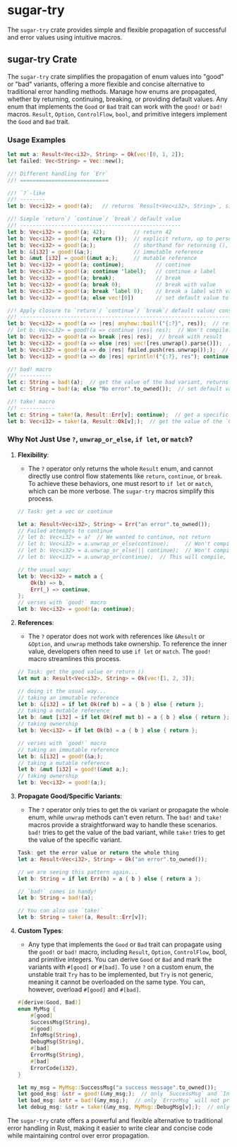 # sugar-try

The `sugar-try` crate provides simple and flexible propagation of successful and error values using intuitive macros.

## sugar-try Crate

The `sugar-try` crate simplifies the propagation of enum values into "good" or "bad" variants, offering a more flexible and concise alternative to traditional error handling methods. Manage how enums are propagated, whether by returning, continuing, breaking, or providing default values. Any enum that implements the `Good` or `Bad` trait can work with the `good!` or `bad!` macros. `Result`, `Option`, `ControlFlow`, `bool`, and primitive integers implement the `Good` and `Bad` trait. 

### Usage Examples

```rust
let mut a: Result<Vec<i32>, String> = Ok(vec![0, 1, 2]);
let failed: Vec<String> = Vec::new();

//! Different handling for `Err`
//! ============================

//! `?`-like
//! --------
let b: Vec<i32> = good!(a);   // returns `Result<Vec<i32>, String>`, similar to the `?` operator

//! Simple `return`/ `continue`/ `break`/ default value
//! ---------------------------------------------------
let b: Vec<i32> = good!(a; 42);         // return 42
let b: Vec<i32> = good!(a; return ());  // explicit return, up to personal preference
let b: Vec<i32> = good!(a;);            // shorthand for returning (), notice the semicolon
let b: &[i32] = good!(&a;);             // immutable reference
let b: &mut [i32] = good!(&mut a;);     // mutable reference
let b: Vec<i32> = good!(a; continue);          // continue
let b: Vec<i32> = good!(a; continue 'label);   // continue a label
let b: Vec<i32> = good!(a; break);             // break
let b: Vec<i32> = good!(a; break 0);           // break with value
let b: Vec<i32> = good!(a; break 'label 0);    // break a label with value
let b: Vec<i32> = good!(a; else vec![0])       // set default value to [0], similar to `unwrap_or`, but lazily evaluated

//! Apply closure to `return`/ `continue`/ `break`/ default value/ consumer function (`do` statement)
//! -------------------------------------------------------------------------------------------------
let b: Vec<i32> = good!(a => |res| anyhow::bail!("{:?}", res));  // return `anyhow::Result`
// let b: Vec<i32> = good!(a => continue |res| res);  // Won't compile: continue doesn't take any value, just use `; continue` instead
let b: Vec<i32> = good!(a => break |res| res);  // break with result 
let b: Vec<i32> = good!(a => else |res| vec![res.unwrap().parse()]);  // default value to closure(result)
let b: Vec<i32> = good!(a => do |res| failed.push(res.unwrap()););  // do something with the result, then return ()
let b: Vec<i32> = good!(a => do |res| eprintln!("{:?}, res"); continue);  // do something with the result, then continue

//! bad! macro
//! ----------
let c: String = bad!(a);  // get the value of the bad variant, returns `Result<Vec<i32>, String>`
let c: String = bad!(a; else "No error".to_owned());  // set default value to String "No error"

//! take! macro
//! -----------
let c: String = take!(a, Result::Err[v]; continue);  // get a specific enum variant, then continue. Remember to pass the arguments in square brackets
let b: Vec<i32> = take!(a, Result::Ok[v];);  // get the value of the `Ok` variant, then return ()
```

### Why Not Just Use `?`, `unwrap_or_else`, `if let`, or `match`?

1. **Flexibility**:
    - The `?` operator only returns the whole `Result` enum, and cannot directly use control flow statements like `return`, `continue`, or `break`. To achieve these behaviors, one must resort to `if let` or `match`, which can be more verbose. The `sugar-try` macros simplify this process.

    ```rust
    // Task: get a vec or continue

    let a: Result<Vec<i32>, String> = Err("an error".to_owned());
    // Failed attempts to continue
    // let b: Vec<i32> = a?  // We wanted to continue, not return
    // let b: Vec<i32> = a.unwrap_or_else(continue);     // Won't compile
    // let b: Vec<i32> = a.unwrap_or_else(|| continue);  // Won't compile
    // let b: Vec<i32> = a.unwrap_or(continue);  // This will compile, but will continue regardless of the variant

    // the usual way:
    let b: Vec<i32> = match a {
        Ok(b) => b,
        Err(_) => continue,
    };
    // verses with `good!` macro
    let b: Vec<i32> = good!(a; continue);
    ```

2. **References**:
    - The `?` operator does not work with references like `&Result` or `&Option`, and `unwrap` methods take ownership. To reference the inner value, developers often need to use `if let` or `match`. The `good!` macro streamlines this process.

    ```rust
    // Task: get the good value or return ()
    let mut a: Result<Vec<i32>, String> = Ok(vec![1, 2, 3]);

    // doing it the usual way...
    // taking an immutable reference
    let b: &[i32] = if let Ok(ref b) = a { b } else { return };
    // taking a mutable reference
    let b: &mut [i32] = if let Ok(ref mut b) = a { b } else { return };
    // taking ownership
    let b: Vec<i32> = if let Ok(b) = a { b } else { return };

    // verses with `good!` macro
    // taking an immutable reference
    let b: &[i32] = good!(&a;);
    // taking a mutable reference
    let b: &mut [i32] = good!(&mut a;);
    // taking ownership
    let b: Vec<i32> = good!(a;);
    ```

3. **Propagate Good/Specific Variants**:
    - The `?` operator only tries to get the `Ok` variant or propagate the whole enum, while `unwrap` methods can't even return. The `bad!` and `take!` macros provide a straightforward way to handle these scenarios. `bad!` tries to get the value of the bad variant, while `take!` tries to get the value of the specific variant.

    ```rust
    Task: get the error value or return the whole thing
    let a: Result<Vec<i32>, String> = Ok("an error".to_owned());

    // we are seeing this pattern again...
    let b: String = if let Err(b) = a { b } else { return a };

    // `bad!` comes in handy!
    let b: String = bad!(a);

    // You can also use `take!`
    let b: String = take!(a, Result::Err[v]);
    ```

4. **Custom Types**:
    - Any type that implements the `Good` or `Bad` trait can propagate using the `good!` or `bad!` macro, including `Result`, `Option`, `ControlFlow`, bool, and primitive integers. You can derive `Good` or `Bad` and mark the variants with `#[good]` or `#[bad]`. To use `?` on a custom enum, the unstable trait `Try` has to be implemented, but `Try` is not generic, meaning it cannot be overloaded on the same type. You can, however, overload `#[good]` and `#[bad]`.

    ```rust
    #[derive(Good, Bad)]
    enum MyMsg {
        #[good]
        SuccessMsg(String),
        #[good]
        InfoMsg(String),
        DebugMsg(String),
        #[bad]
        ErrorMsg(String),
        #[bad]
        ErrorCode(i32),
    }

    let my_msg = MyMsg::SuccessMsg("a success message".to_owned());
    let good_msg: &str = good!(&my_msg;);  // only `SuccessMsg` and `InfoMsg` will not propagate
    let bad_msg: &str = bad!(&my_msg;);  // only `ErrorMsg` will not propagate, even `ErrorCode` will, which is marked as #[bad]
    let debug_msg: &str = take!(&my_msg, MyMsg::DebugMsg[v];);  // only `DebugMsg` will not propagate
    ```

The `sugar-try` crate offers a powerful and flexible alternative to traditional error handling in Rust, making it easier to write clear and concise code while maintaining control over error propagation.
